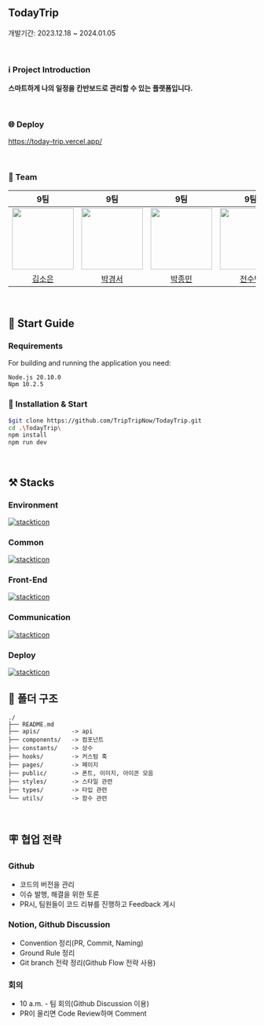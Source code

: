 ## TodayTrip

개발기간: 2023.12.18 ~ 2024.01.05

<Br />

### ℹ️ Project Introduction

**스마트하게 나의 일정을 칸반보드로 관리할 수 있는 플랫폼입니다.**

<Br />

### 🌐 Deploy

https://today-trip.vercel.app/

<br />

### 👥 Team
|                                              9팀                                              |                                              9팀                                               |                                              9팀                                              |                                              9팀                                              |                                              9팀                                              |
| :-------------------------------------------------------------------------------------------: | :--------------------------------------------------------------------------------------------: | :-------------------------------------------------------------------------------------------: | :-------------------------------------------------------------------------------------------: | :-------------------------------------------------------------------------------------------: |
| <img src="https://avatars.githubusercontent.com/u/111335529?v=4" width="125PX" height="125PX"> | <img src="https://avatars.githubusercontent.com/u/91651812?v=4" width="125PX" height="125PX"> | <img src="https://avatars.githubusercontent.com/u/97735859?v=4" width="125PX" height="125PX"> | <img src="https://avatars.githubusercontent.com/u/77039033?v=4" width="125PX" height="125PX"> | <img src="https://avatars.githubusercontent.com/u/112458620?v=4" width="125PX" height="125PX"> |
|                             [김소은](https://github.com/summerkimm)                           |                            [박경서](https://github.com/zermzerm)                             |                               [박종민](https://github.com/qooktree1)                              |                              [전수빈](https://github.com/SoobinJ)                               |                            [조유담](https://github.com/youdame)                             |

<Br />

## 🦮 Start Guide

### Requirements

For building and running the application you need:

```
Node.js 20.10.0
Npm 10.2.5
```

### 🚀 Installation & Start

```bash
$git clone https://github.com/TripTripNow/TodayTrip.git
cd .\TodayTrip\
npm install
npm run dev
```

<br />

## ⚒️ Stacks

### Environment

[![stackticon](https://firebasestorage.googleapis.com/v0/b/stackticon-81399.appspot.com/o/images%2F1704290360969?alt=media&token=f9a43cb0-ddd8-4cbc-955c-8e74468d3a35)](https://github.com/msdio/stackticon)

### Common

[![stackticon](https://firebasestorage.googleapis.com/v0/b/stackticon-81399.appspot.com/o/images%2F1704290314773?alt=media&token=0b0c11cb-979f-4519-ba8f-ec2c38e4199c)](https://github.com/msdio/stackticon)

### Front-End

[![stackticon](https://firebasestorage.googleapis.com/v0/b/stackticon-81399.appspot.com/o/images%2F1709028897402?alt=media&token=06ebf72a-c8bd-4c5b-a8c4-49364eab55f0)](https://github.com/msdio/stackticon)

### Communication

[![stackticon](https://firebasestorage.googleapis.com/v0/b/stackticon-81399.appspot.com/o/images%2F1704290391728?alt=media&token=0bd43080-8663-410e-bda2-ae8ac5fe2159)](https://github.com/msdio/stackticon)

### Deploy

[![stackticon](https://firebasestorage.googleapis.com/v0/b/stackticon-81399.appspot.com/o/images%2F1704290550464?alt=media&token=b890cdac-ac5e-4b38-86f9-19a254fd6f82)](https://github.com/msdio/stackticon)

## 📁 폴더 구조

```
./
├── README.md
├── apis/         -> api
├── components/   -> 컴포넌트
├── constants/    -> 상수
├── hooks/        -> 커스텀 훅
├── pages/        -> 페이지
├── public/       -> 폰트, 이미지, 아이콘 모음
├── styles/       -> 스타일 관련
├── types/        -> 타입 관련
└── utils/        -> 함수 관련
```

<br />

## 🪧 협업 전략

### Github

- 코드의 버전을 관리
- 이슈 발행, 해결을 위한 토론
- PR시, 팀원들이 코드 리뷰를 진행하고 Feedback 게시

### Notion, Github Discussion

- Convention 정리(PR, Commit, Naming)
- Ground Rule 정리
- Git branch 전략 정리(Github Flow 전략 사용)

### 회의

- 10 a.m. - 팀 회의(Github Discussion 이용)
- PR이 올리면 Code Review하며 Comment

<br />
